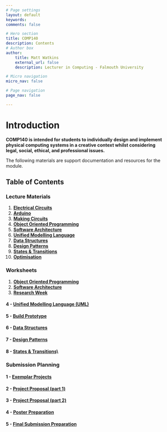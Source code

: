 ```yaml
---
# Page settings
layout: default
keywords:
comments: false

# Hero section
title: COMP140
description: Contents
# Author box
author:
    title: Matt Watkins
    external_url: false
    description: Lecturer in Computing - Falmouth University

# Micro navigation
micro_nav: false

# Page navigation
page_nav: false

---
```

# Introduction

**COMP140 is intended for students to individually design and implement physical computing systems in a creative context whilst considering legal, social, ethical, and professional issues.**

The following materials are support documentation and resources for the module.

## Table of Contents

### Lecture Materials
 1. **[Electrical Circuits](../electrical-circuits-lm "Electrical Circuits Lecture Materials")**
 2. **[Arduino](../arduino-lm "Arduino Lecture Materials")**
 3. **[Making Circuits](../making-circuits-lm "Making Circuits Lecture Materials")**
 4. **[Object Oriented Programming](../oop-lm "OOP Lecture Materials")**
 5. **[Software Architecture](../software-architecture-lm "Software Architecture Lecture Materials")**
 6. **[Unified Modelling Language](../uml-lm "UML Lecture Materials")**
 7. **[Data Structures](../data-structures-lm "Data Structures Lecture Materials")**
 8. **[Design Patterns](../design-patterns-lm "Design Patterns Lecture Materials")**
 9. **[States & Transitions](../cybernetics-lm "Cybernetics Lecture Materials")**
 10. **[Optimisation](../optimisation-lm "Optimisation Lecture Materials")**

### Worksheets

 1. **[Object Oriented Programming](../oop-ws "OOP")**
 2. **[Software Architecture](../software-architecture-ws "Software Architecture")**
 3. **[Research Week](../research-week-ws "Research Week")**
#### 4 - [Unified Modelling Language (UML)](../uml-ws "UML")
#### 5 - [Build Prototype](../prototype-ws "Build Prototype")
#### 6 - [Data Structures](../data-structures-ws "Data Structures")
#### 7 - [Design Patterns](../design-patterns-ws "Design Patterns")
#### 8 - [States & Transitions](../cybernetics-ws "States & Transitions")\ 
<!---#### 9 - [Optimisation](../optimisation-ws "Optimisation")-->


### Submission Planning
#### 1 - [Exemplar Projects](../exemplar-research "Exemplar Projects")
#### 2 - [Project Proposal (part 1)](../project-proposal-part-1 "Project Proposal Part 1")
#### 3 - [Project Proposal (part 2)](../project-proposal-part-2 "Project Proposal Part 2")
#### 4 - [Poster Preparation](../poster-preparation "Poster Preparation")
#### 5 - [Final Submission Preparation](../final-submission-preparation "Final Submission Preparation")


    
<!--stackedit_data:
eyJoaXN0b3J5IjpbMTQ3Mzc3ODc3MCw4OTA5MTEzMSwtMTU5OD
I2MjkxOCwtNzUwMjkwMDg2LC04OTEzNjEwODQsMjc4MjM5NTU4
LC0xMTg5MjU4OTQ1LC0xMTMyMDcyNzU5LDE5ODgyMjAzNDksLT
MzNzM3MTkyNywxNzc5NDY0OTgwLC01NDUyNDk4MzIsLTE4Njg0
NDU3LC0yOTUwNDQ1OTgsLTIxNDExMDM1MzcsLTI5ODY1ODYxMS
wtNjA0NTgwMTUxLDkwNzc5NzcyOCwxMjY2NDU0NTczLC0xOTk4
NTY3MzE5XX0=
-->
